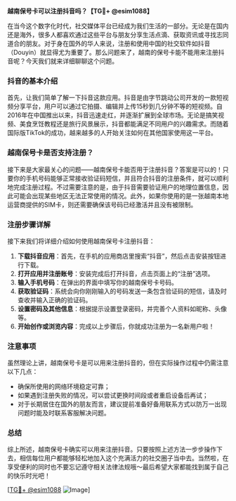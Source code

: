 **越南保号卡可以注册抖音吗？【TG💪+ @esim1088】**

在当今这个数字化时代，社交媒体平台已经成为我们生活的一部分。无论是在国内还是海外，很多人都喜欢通过这些平台与朋友分享生活点滴、获取资讯或寻找志同道合的朋友。对于身在国外的华人来说，注册和使用中国的社交软件如抖音（Douyin）就显得尤为重要了。那么问题来了，越南的保号卡能不能用来注册抖音呢？今天我们就来详细聊聊这个问题。

### 抖音的基本介绍

首先，让我们简单了解一下抖音这款应用。抖音是由字节跳动公司开发的一款短视频分享平台，用户可以通过它拍摄、编辑并上传15秒到几分钟不等的短视频。自2016年在中国推出以来，抖音迅速走红，并逐渐扩展到全球市场。无论是搞笑视频、美食烹饪教程还是旅行风景展示，抖音都能满足不同用户的兴趣需求。而随着国际版TikTok的成功，越来越多的人开始关注如何在其他国家使用这一平台。

### 越南保号卡是否支持注册？

接下来是大家最关心的问题——越南保号卡能否用于注册抖音？答案是可以的！只要你的手机号码能够正常接收验证码短信，并且符合抖音的注册条件，就可以顺利地完成注册过程。不过需要注意的是，由于抖音需要验证用户的地理位置信息，因此可能会出现某些地区无法正常使用的情况。此外，如果你使用的是一张越南本地运营商提供的SIM卡，则还需要确保该号码已经激活并且没有被限制。

### 注册步骤详解

接下来我们将详细介绍如何使用越南保号卡注册抖音：

1. **下载抖音应用**：首先，在手机的应用商店里搜索“抖音”，然后点击安装按钮进行下载。
2. **打开应用并注册账号**：安装完成后打开抖音，点击页面上的“注册”选项。
3. **输入手机号码**：在弹出的界面中填写你的越南保号卡号码。
4. **获取验证码**：系统会向你刚刚输入的号码发送一条包含验证码的短信，请及时查收并输入正确的验证码。
5. **设置密码及其他信息**：根据提示设置登录密码，并完善个人资料如昵称、头像等。
6. **开始创作或浏览内容**：完成以上步骤后，你就成功注册为一名新用户啦！

### 注意事项

虽然理论上讲，越南保号卡是可以用来注册抖音的，但在实际操作过程中仍需注意以下几点：
- 确保所使用的网络环境稳定可靠；
- 如果遇到注册失败的情况，可以尝试更换时间段或者重启设备后再试；
- 对于长期居住在国外的朋友而言，建议提前准备好备用联系方式以防万一出现问题时能及时联系客服解决问题。

### 总结

综上所述，越南保号卡确实可以用来注册抖音。只要按照上述方法一步步操作下去，相信每位用户都能够轻松地加入这个充满活力的社交圈子当中去。当然啦，在享受便利的同时也不要忘记遵守相关法律法规哦～最后希望大家都能找到属于自己的快乐时光吧！

[[TG💪+ @esim1088](https://t.me/s/esim1088) ![Image](https://i.postimg.cc/4NQfJmqS/Snipaste-2025-05-13-00-14-12.png)]